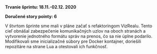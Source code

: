 **Trvanie šprintu: 18.11.-02.12. 2020**

**Doručené story pointy: 6**

V štvrtom šprinte sme mali v pláne začať s refaktoringom VizRealu. Tento cieľ obnášal zabezpečenie komunikačných 
uzlov na oboch stranách a vytvorenie jednotného formátu správ na prenos, čo sa nie úplne podarilo. Modifikovali 
sme inicializačné súbory pre Docker kontajner, doriešili repozitáre na strane Lua a otestovali ich funkčnosť. 